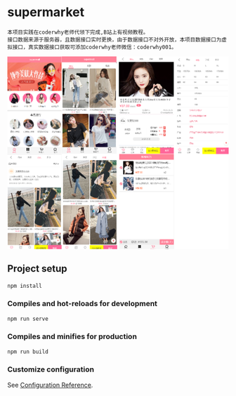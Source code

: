 # supermarket
```
本项目实践在coderwhy老师代领下完成,B站上有视频教程。
接口数据来源于服务器，且数据接口实时更换，由于数据接口不对外开放，本项目数据接口为虚拟接口，真实数据接口获取可添加coderwhy老师微信：coderwhy001。
```
![img](./views.png)
## Project setup
```
npm install
```

### Compiles and hot-reloads for development
```
npm run serve
```

### Compiles and minifies for production
```
npm run build
```

### Customize configuration
See [Configuration Reference](https://cli.vuejs.org/config/).
